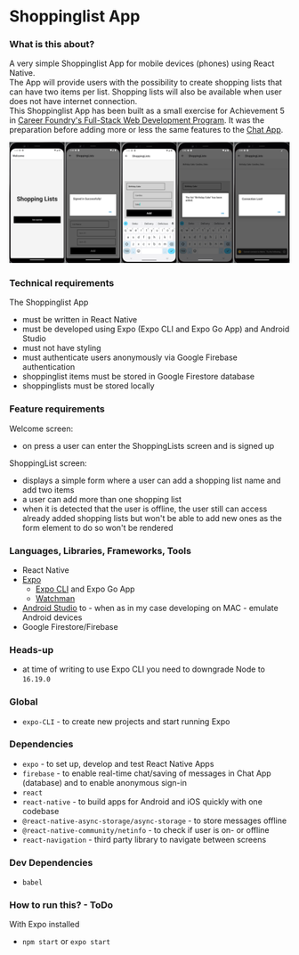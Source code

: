 # Shoppinglist App

### What is this about?
A very simple Shoppinglist App for mobile devices (phones) using React Native.
<br>
The App will provide users with the possibility to create shopping lists that can have two items per list. Shopping lists will also be available when user does not have internet connection.
<br>
This Shoppinglist App has been built as a small exercise for Achievement 5 in [Career Foundry's Full-Stack Web Development Program](https://careerfoundry.com/en/courses/become-a-web-developer/). It was the preparation before adding more or less the same features to the [Chat App](https://github.com/EllyPirelly/cf-chat-app).

![Shopping List Android Emulator](/assets/screenshots/screenshot-shopping-list-android-emulator.png)

### Technical requirements
The Shoppinglist App
- must be written in React Native
- must be developed using Expo (Expo CLI and Expo Go App) and Android Studio
- must not have styling
- must authenticate users anonymously via Google Firebase authentication
- shoppinglist items must be stored in Google Firestore database
- shoppinglists must be stored locally

### Feature requirements
Welcome screen:
- on press a user can enter the ShoppingLists screen and is signed up

ShoppingList screen:
- displays a simple form where a user can add a shopping list name and add two items
- a user can add more than one shopping list
- when it is detected that the user is offline, the user still can access already added shopping lists but won't be able to add new ones as the form element to do so won't be rendered

### Languages, Libraries, Frameworks, Tools
- React Native
- [Expo](https://expo.dev/)
  - [Expo CLI](https://docs.expo.dev/get-started/installation/) and Expo Go App
  - [Watchman](https://docs.expo.dev/get-started/installation/#requirements)
- [Android Studio](https://developer.android.com/studio) to - when as in my case developing on MAC - emulate Android devices
- Google Firestore/Firebase

### Heads-up
- at time of writing to use Expo CLI you need to downgrade Node to `16.19.0`

### Global
- `expo-CLI` - to create new projects and start running Expo

### Dependencies
- `expo` - to set up, develop and test React Native Apps
- `firebase` - to enable real-time chat/saving of messages in Chat App (database) and to enable anonymous sign-in
- `react`
- `react-native` - to build apps for Android and iOS quickly with one codebase
- `@react-native-async-storage/async-storage` - to store messages offline
- `@react-native-community/netinfo` - to check if user is on- or offline
- `react-navigation` - third party library to navigate between screens

### Dev Dependencies
- `babel`

### How to run this? - ToDo
With Expo installed
- `npm start` or `expo start`